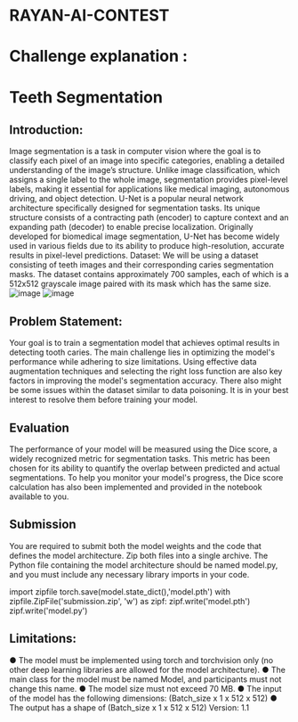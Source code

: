 # RAYAN-AI-CONTEST
# Challenge explanation :
# Teeth Segmentation
## Introduction:
Image segmentation is a task in computer vision where the goal is to classify each pixel of an
image into specific categories, enabling a detailed understanding of the image’s structure. Unlike
image classification, which assigns a single label to the whole image, segmentation provides
pixel-level labels, making it essential for applications like medical imaging, autonomous driving,
and object detection.
U-Net is a popular neural network architecture specifically designed for segmentation tasks. Its
unique structure consists of a contracting path (encoder) to capture context and an expanding
path (decoder) to enable precise localization. Originally developed for biomedical image
segmentation, U-Net has become widely used in various fields due to its ability to produce
high-resolution, accurate results in pixel-level predictions.
Dataset:
We will be using a dataset consisting of teeth images and their corresponding caries
segmentation masks. The dataset contains approximately 700 samples, each of which is a
512x512 grayscale image paired with its mask which has the same size.
![image](https://github.com/user-attachments/assets/7e1d65ec-5dc9-40ff-9e5f-97d431b3e949)  ![image](https://github.com/user-attachments/assets/a491101f-6c37-4232-a66d-ea8870aac991)

## Problem Statement:
Your goal is to train a segmentation model that achieves optimal results in detecting tooth caries.
The main challenge lies in optimizing the model's performance while adhering to size
limitations. Using effective data augmentation techniques and selecting the right loss function are
also key factors in improving the model's segmentation accuracy.
There also might be some issues within the dataset similar to data poisoning. It is in your best
interest to resolve them before training your model.
## Evaluation
The performance of your model will be measured using the Dice score, a widely recognized
metric for segmentation tasks. This metric has been chosen for its ability to quantify the overlap
between predicted and actual segmentations. To help you monitor your model's progress, the
Dice score calculation has also been implemented and provided in the notebook available to you.
## Submission
You are required to submit both the model weights and the code that defines the model
architecture. Zip both files into a single archive. The Python file containing the model
architecture should be named model.py, and you must include any necessary library imports in
your code.

import zipfile
torch.save(model.state_dict(),'model.pth')
with zipfile.ZipFile('submission.zip', 'w') as zipf:
zipf.write('model.pth')
zipf.write('model.py')

## Limitations:
● The model must be implemented using torch and torchvision only (no other deep
learning libraries are allowed for the model architecture).
● The main class for the model must be named Model, and participants must not change
this name.
● The model size must not exceed 70 MB.
● The input of the model has the following dimensions: (Batch_size x 1 x 512 x 512)
● The output has a shape of (Batch_size x 1 x 512 x 512)
Version: 1.1
